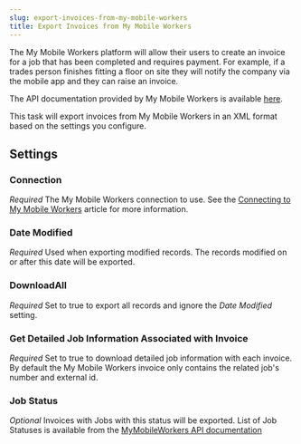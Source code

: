 ```yaml
---
slug: export-invoices-from-my-mobile-workers
title: Export Invoices from My Mobile Workers
---
```

The My Mobile Workers platform will allow their users to create an invoice for a job that has been completed and requires payment. For example, if a trades person finishes fitting a floor on site they will notify the company via the mobile app and they can raise an invoice.

The API documentation provided by My Mobile Workers is available [here](https://docs.mymobileworkers.com/index.php?title=Get_Invoices_Updated_Since).

This task will export invoices from My Mobile Workers in an XML format based on the settings you configure.

## Settings
### Connection
_Required_
The My Mobile Workers connection to use. See the [Connecting to My Mobile Workers](connecting-to-my-mobile-workers) article for more information.

### Date Modified
_Required_
Used when exporting modified records. The records modified on or after this date will be exported.

### DownloadAll
_Required_
Set to true to export all records and ignore the _Date Modified_ setting.

### Get Detailed Job Information Associated with Invoice
_Required_
Set to true to download detailed job information with each invoice. By default the My Mobile Workers invoice only contains the related job's number and external id.

### Job Status
_Optional_
Invoices with Jobs with this status will be exported. List of Job Statuses is available from the [MyMobileWorkers API documentation](https://docs.mymobileworkers.com/index.php?title=List_of_Job_Statuses)
